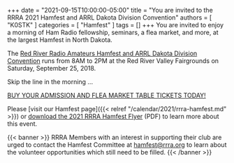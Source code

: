 +++
date = "2021-09-15T10:00:00-05:00"
title = "You are invited to the RRRA 2021 Hamfest and ARRL Dakota Division Convention"
authors = [ "K0STK" ]
categories = [ "Hamfest" ]
tags = []
+++
You are invited to enjoy a morning of Ham Radio fellowship, seminars,
a flea market, and more, at the largest Hamfest in North Dakota.

The [Red River Radio Amateurs Hamfest and ARRL Dakota Division Convention](http://hamfest.rrra.org/2021)
runs from 8AM to 2PM at the Red River Valley Fairgrounds on Saturday,
September 25, 2018.

Skip the line in the morning ...

[BUY YOUR ADMISSION AND FLEA MARKET TABLE TICKETS TODAY!](https://www.tickettailor.com/events/redriverradioamateurs/?ref=blog)

Please [visit our Hamfest page]({{< relref "/calendar/2021/rrra-hamfest.md" >}})
or
[download the 2021 RRRA Hamfest Flyer](http://hamfest.rrra.org/flyer)
(PDF) to learn more about this event.

{{< banner >}}
RRRA Members with an interest in supporting their club are urged to
contact the Hamfest Committee at hamfest@rrra.org to learn about the
volunteer opportunities which still need to be filled.
{{< /banner >}}

<!--more-->


